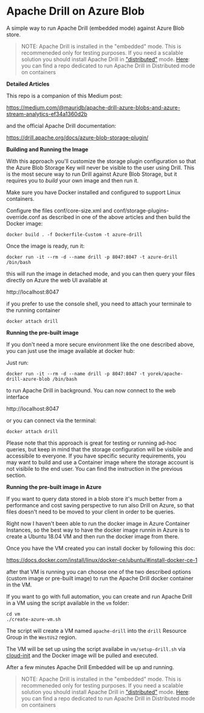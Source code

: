 # Apache Drill on Azure Blob

A simple way to run Apache Drill (embedded mode) against Azure Blob store. 

> NOTE: Apache Drill is installed in the "embedded" mode. This is recommeneded only for testing purposes. If you need a scalable solution you should install Apache Drill in ["distributed"](https://drill.apache.org/docs/install-drill-introduction/) mode. [Here]( https://github.com/Agirish/drill-containers): you can find a repo dedicated to run Apache Drill in Distributed mode on containers

**Detailed Articles** 

This repo is a companion of this Medium post: 

https://medium.com/@mauridb/apache-drill-azure-blobs-and-azure-stream-analytics-ef34a1360d2b

and the official Apache Drill documentation:

https://drill.apache.org/docs/azure-blob-storage-plugin/

**Building and Running the Image**

With this approach you'll customize the storage plugin configuration so that the Azure Blob Storage Key will never be visible to the user using Drill. This is the most secure way to run Drill against Azure Blob Storage, but it requires you to *build* your own image and then run it.

Make sure you have Docker installed and configured to support Linux containers.

Configure the files conf/core-size.xml and conf/storage-plugins-override.conf as described in one of the above articles and then build the Docker image:

    docker build . -f Dockerfile-Custom -t azure-drill

Once the image is ready, run it:

    docker run -it --rm -d --name drill -p 8047:8047 -t azure-drill /bin/bash    

this will run the image in detached mode, and you can then query your files directly on Azure the web UI available at 

http://localhost:8047

if you prefer to use the console shell, you need to attach your terminale to the running container

    docker attach drill

**Running the pre-built image**

If you don't need a more secure environment like the one described above, you can just use the image available at docker hub:

Just run:

    docker run -it --rm -d --name drill -p 8047:8047 -t yorek/apache-drill-azure-blob /bin/bash

to run Apache Drill in background. You can now connect to the web interface 

http://localhost:8047

or you can connect via the terminal:

    docker attach drill

Please note that this approach is great for testing or running ad-hoc queries, but keep in mind that the storage configuration will be visibile and accessibile to everyone. If you have specific security requirements, you may want to build and use a Container image where the storage account is not visibile to the end user. You can find the instruction in the previous section.

**Running the pre-built image in Azure**

If you want to query data stored in a blob store it's much better from a performance and cost saving perspective to run also Drill on Azure, so that files doesn't need to be moved to your client in order to be queries.

Right now I haven't been able to run the docker image in Azure Container Instances, so the best way to have the docker image runnin in Azure is to create a Ubuntu 18.04 VM and then run the docker image from there.

Once you have the VM created you can install docker by following this doc:

https://docs.docker.com/install/linux/docker-ce/ubuntu/#install-docker-ce-1

after that VM is running you can choose one of the two described options (custom image or pre-built image) to run the Apache Drill docker container in the VM.

If you want to go with full automation, you can create and run Apache Drill in a VM using the script available in the `vm` folder:

    cd vm
    ./create-azure-vm.sh

The script will create a VM named `apache-drill` into the `drill` Resource Group in the `WestUs2` region.

The VM will be set up using the script availabe in `vm/setup-drill.sh` via [cloud-init](https://launchpad.net/cloud-init) and the Docker image will be pulled and executed.

After a few minutes Apache Drill Embedded will be up and running.

> NOTE: Apache Drill is installed in the "embedded" mode. This is recommeneded only for testing purposes. If you need a scalable solution you should install Apache Drill in ["distributed"](https://drill.apache.org/docs/install-drill-introduction/) mode. [Here]( https://github.com/Agirish/drill-containers): you can find a repo dedicated to run Apache Drill in Distributed mode on containers
